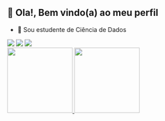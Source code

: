## 👋 Ola!, Bem vindo(a) ao meu perfil

- 🌱 Sou estudente de Ciência de Dados

<div>
<a href="https://discord.gg/gustavobfpaula" target="_blank"><img src="https://img.shields.io/badge/Discord-7289DA?style=for-the-badge&logo=discord&logoColor=white" target-"_blank"></a>
<a href = "mailto:gustavobfpaula@gmail.com"><img src="https://img.shields.io/badge/-Gmail-%23333?style=for-the-badge&logo=gmail&logoColor=white" target="_blank"></a>
<a href="https://www.linkedin.com/in/gustavobfpaula" target="_blank"><img src="https://img.shields.io/badge/LinkedIn-0077B5?style=for-the-badge&logo=linkedin&logoColor=white" target=“_blank"></a>
</div>

<div>
<a href="https://beacons.ai/rafaballerini">
<img height="150em" src="https://github-readme-stats.vercel.app/api?username=GustavoBCode&show_icons=true&theme=dracula&include_all_commits=true&count_private=true"/>
<img height="150em" src="https://github-readme-stats.vercel.app/api/top-langs/?username=GustavoBCode&layout=compact&langs_count=16&theme=dracula"/>
</div>




